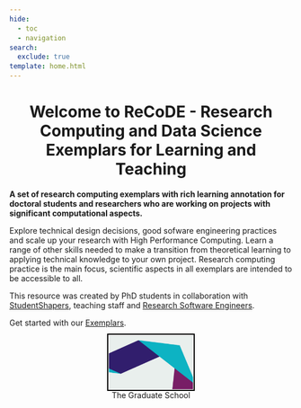 ```yaml
---
hide:
  - toc
  - navigation
search:
  exclude: true
template: home.html
---
```


<h1 style="text-align:center;">Welcome to ReCoDE - Research Computing and Data Science Exemplars for Learning and Teaching</h1>

**A set of research computing exemplars with rich learning annotation for doctoral students and researchers who are working on projects with significant computational aspects.**

Explore technical design decisions, good sofware engineering practices and scale up your research with High Performance Computing. Learn a range of other skills needed to make a transition from theoretical learning to applying technical knowledge to your own project. Research computing practice is the main focus, scientific aspects in all exemplars are intended to be accessible to all.

This resource was created by PhD students in collaboration with [StudentShapers](https://www.imperial.ac.uk/students/studentshapers/), teaching staff and [Research Software Engineers](https://www.imperial.ac.uk/admin-services/ict/self-service/research-support/rcs/research-software-engineering/).

Get started with our [Exemplars](exemplars/index.md).

<p align="center" width="50px">
<a href="https://www.imperial.ac.uk/study/pg/graduate-school/">
  <img width="150px" style="margin-bottom:-15px;outline:2px solid black; outline-offset: 1px" src="assets/img/gs_banner.jpeg" />
</a>
  <figcaption align="center">The Graduate School</figcaption>
</p>